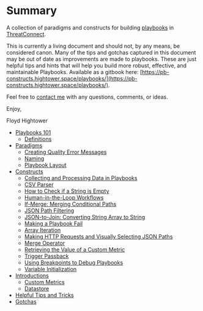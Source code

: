 # Summary

A collection of paradigms and constructs for building [playbooks](http://kb.threatconnect.com/customer/en/portal/articles/2744775-playbooks) in [ThreatConnect](https://app.threatconnect.com).

This is currently a living document and should not, by any means, be considered canon. Many of the tips and gotchas captured in this document may be out of date as improvements are made to playbooks. These are just helpful tips and hints that will help you build more robust, effective, and maintainable Playbooks. Available as a gitbook here: [https://pb-constructs.hightower.space/playbooks/](https://pb-constructs.hightower.space/playbooks/).

Feel free to [contact me](https://hightower.space/contact/) with any questions, comments, or ideas.

Enjoy,

Floyd Hightower

* [Playbooks 101](playbooks_101/README.md)
    * [Definitions](playbooks_101/definitions.md)
* [Paradigms](paradigms/README.md)
    * [Creating Quality Error Messages](paradigms/error_messages.md)
    * [Naming](paradigms/naming.md)
    * [Playbook Layout](paradigms/layout.md)
* [Constructs](constructs/README.md)
    * [Collecting and Processing Data in Playbooks](constructs/collect_serialize_process.md)
    * [CSV Parser](constructs/csv_parser.md)
    * [How to Check if a String is Empty](constructs/string_empty.md)
    * [Human-in-the-Loop Workflows](constructs/human_in_the_loop.md)
    * [If-Merge: Merging Conditional Paths](constructs/if_merge.md)
    * [JSON Path Filtering](constructs/json_filtering.md)
    * [JSON-to-Join: Converting String Array to String](constructs/json_to_join.md)
    * [Making a Playbook Fail](constructs/pb_fail.md)
    * [Array Iteration](constructs/array_iterator.md)
    * [Making HTTP Requests and Visually Selecting JSON Paths](constructs/http_request_json.md)
    * [Merge Operator](constructs/merge.md)
    * [Retrieving the Value of a Custom Metric](constructs/get_metric_value.md)
    * [Trigger Passback](constructs/trigger_passback.md)
    * [Using Breakpoints to Debug Playbooks](constructs/breakpoints.md)
    * [Variable Initialization](constructs/variable_initialization.md)
* [Introductions](introductions/README.md)
    * [Custom Metrics](introductions/custom_metrics.md)
    * [Datastore](introductions/datastore.md)
* [Helpful Tips and Tricks](tips/README.md)
* [Gotchas](gotchas/README.md)
